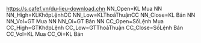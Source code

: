 https://s.cafef.vn/du-lieu-download.chn
NN_Open=KL Mua NN
NN_High=KLKhớpLệnhCC
NN_Low=KLThoảThuậnCC
NN_Close=KL Bán NN
NN_Vol=GT Mua NN
NN_Oi=GT Bán NN
CC_Open=SốLệnh Mua
CC_High=GTKhớpLệnh
CC_Low=GTThoảThuận
CC_Close=SốLệnh Bán
CC_Vol=KL Mua
CC_Oi=KL Bán
